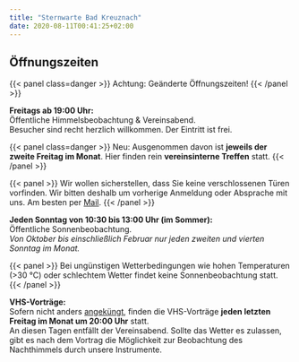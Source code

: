 ```yaml
---
title: "Sternwarte Bad Kreuznach"
date: 2020-08-11T00:41:25+02:00
---
```


## Öffnungszeiten

{{< panel class=danger >}}
Achtung: Geänderte Öffnungszeiten!
{{< /panel >}}

**Freitags ab 19:00 Uhr:**  
Öffentliche Himmelsbeobachtung & Vereinsabend.  
 Besucher sind recht herzlich willkommen. Der Eintritt ist frei.

{{< panel class=danger >}}
Neu: Ausgenommen davon ist **jeweils der zweite Freitag im Monat**. Hier finden rein **vereinsinterne Treffen** statt.
{{< /panel >}}

{{< panel >}}
Wir wollen sicherstellen, dass Sie keine verschlossenen Türen vorfinden. Wir bitten deshalb um vorherige Anmeldung oder Absprache mit uns. Am besten per [Mail](/kontakt).
{{< /panel >}}

**Jeden Sonntag von 10:30 bis 13:00 Uhr (im Sommer):**  
Öffentliche Sonnenbeobachtung.  
*Von Oktober bis einschließlich Februar nur jeden zweiten und vierten Sonntag im Monat.*

{{< panel >}}
Bei ungünstigen Wetterbedingungen wie hohen Temperaturen (>30 °C) oder schlechtem Wetter findet keine Sonnenbeobachtung statt.
{{< /panel >}}

**VHS-Vorträge:**  
Sofern nicht anders [angeküngt](/vhs), finden die VHS-Vorträge **jeden letzten Freitag im Monat um 20:00 Uhr** statt.  
An diesen Tagen entfällt der Vereinsabend.
Sollte das Wetter es zulassen, gibt es nach dem Vortrag die Möglichkeit zur Beobachtung des Nachthimmels durch unsere Instrumente.
